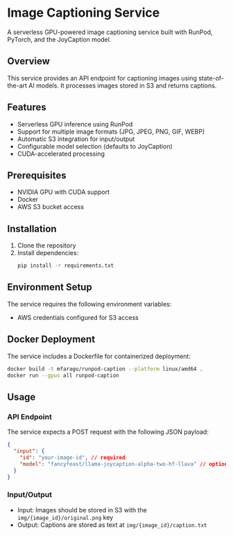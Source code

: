 # Image Captioning Service

A serverless GPU-powered image captioning service built with RunPod, PyTorch, and the JoyCaption model.

## Overview

This service provides an API endpoint for captioning images using state-of-the-art AI models. It processes images stored in S3 and returns captions.

## Features

- Serverless GPU inference using RunPod
- Support for multiple image formats (JPG, JPEG, PNG, GIF, WEBP)
- Automatic S3 integration for input/output
- Configurable model selection (defaults to JoyCaption)
- CUDA-accelerated processing

## Prerequisites

- NVIDIA GPU with CUDA support
- Docker
- AWS S3 bucket access

## Installation

1. Clone the repository
2. Install dependencies:
   ```bash
   pip install -r requirements.txt
   ```

## Environment Setup

The service requires the following environment variables:

- AWS credentials configured for S3 access

## Docker Deployment

The service includes a Dockerfile for containerized deployment:

```bash
docker build -t mfarago/runpod-caption --platform linux/amd64 .
docker run --gpus all runpod-caption
```

## Usage

### API Endpoint

The service expects a POST request with the following JSON payload:

```json
{
  "input": {
    "id": "your-image-id", // required
    "model": "fancyfeast/llama-joycaption-alpha-two-hf-llava" // optional
  }
}
```

### Input/Output

- Input: Images should be stored in S3 with the `img/{image_id}/original.png` key
- Output: Captions are stored as text at `img/{image_id}/caption.txt`
